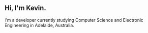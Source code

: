 ## Hi, I'm Kevin.

I'm a developer currently studying Computer Science and Electronic Engineering in Adelaide, Australia.
